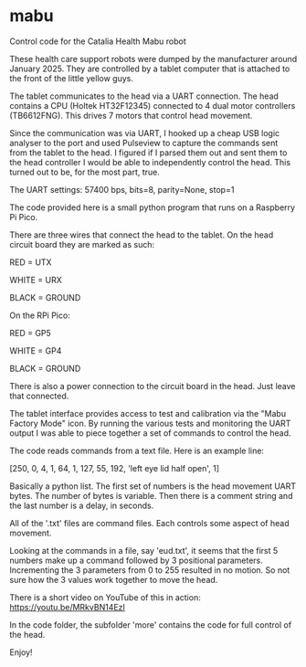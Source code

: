 # mabu
Control code for the Catalia Health Mabu robot

These health care support robots were dumped by the manufacturer around January 2025. They are controlled by a tablet computer that is attached to the front of the little yellow guys.

The tablet communicates to the head via a UART connection.  The head contains a CPU (Holtek HT32F12345) connected to 4 dual motor controllers (TB6612FNG). This drives 7 motors that control head movement.

Since the communication was via UART, I hooked up a cheap USB logic analyser to the port and used Pulseview to capture the commands sent from the tablet to the head. I figured if I parsed them out and sent them to the head controller I would be able to independently control the head. This turned out to be, for the most part, true.

The UART settings: 57400 bps, bits=8, parity=None, stop=1

The code provided here is a small python program that runs on a Raspberry Pi Pico.

There are three wires that connect the head to the tablet. On the head circuit board they are marked as such:

  RED = UTX
  
  WHITE = URX
  
  BLACK =  GROUND


On the RPi Pico:

  RED = GP5
  
  WHITE = GP4
  
  BLACK = GROUND
  

There is also a power connection to the circuit board in the head. Just leave that connected.

The tablet interface provides access to test and calibration via the "Mabu Factory Mode" icon. By running the various tests and monitoring the UART output I was able to piece together a set of commands to control the head.

The code reads commands from a text file. Here is an example line:

[250, 0, 4, 1, 64, 1, 127, 55, 192, 'left eye lid half open', 1]

Basically a python list. The first set of numbers is the head movement UART bytes. The number of bytes is variable. Then there is a comment string and the last number is a delay, in seconds.

All of the '.txt' files are command files. Each controls some aspect of head movement.

Looking at the commands in a file, say 'eud.txt', it seems that the first 5 numbers make up a command followed by 3 positional parameters. Incrementing the 3 parameters from 0 to 255 resulted in no motion. So not sure how the 3 values work together to move the head.

There is a short video on YouTube of this in action: https://youtu.be/MRkvBN14EzI

In the code folder, the subfolder 'more' contains the code for full control of the head. 

Enjoy!




